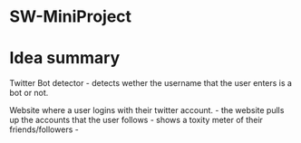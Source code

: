 # SW-MiniProject

# Idea summary
Twitter Bot detector
	- detects wether the username that the user enters is a bot or not.

Website where a user logins with their twitter account.	
	- the website pulls up the accounts that the user follows
		- shows a toxity meter of their friends/followers
	-

